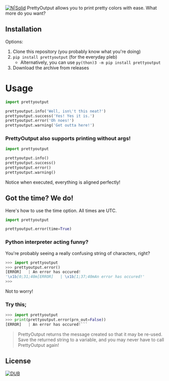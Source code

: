 [![N|Solid](https://www.python.org/static/community_logos/python-powered-w-100x40.png)](https://www.python.org/)
PrettyOutput allows you to print pretty colors with ease. What more do you want?

## Installation
Options:
1. Clone this repository (you probably know what you're doing)
2. `pip install prettyoutput` (for the everyday pleb)
   * Alternatively, you can use `py(thon)3 -m pip install prettyoutput`
3. Download the archive from releases

# Usage
```py
import prettyoutput

prettyoutput.info('Well, isn\'t this neat?')
prettyoutput.success('Yes! Yes it is.')
prettyoutput.error('Oh noes!')
prettyoutput.warning('Get outta here!')
```

### PrettyOutput also supports printing without args!
```py
import prettyoutput

prettyoutput.info()
prettyoutput.success()
prettyoutput.error()
prettyoutput.warning()
```
Notice when executed, everything is aligned perfectly!

## Got the time? We do!
Here's how to use the time option. All times are UTC.
```py
import prettyoutput

prettyoutput.error(time=True)
```


### Python interpreter acting funny?
You're probably seeing a really confusing string of characters, right?
```py
>>> import prettyoutput
>>> prettyoutput.error()
[ERROR]   | An error has occured!
'\x1b[0;31;40m[ERROR]   | \x1b[1;37;40mAn error has occured!'
>>>
```
Not to worry!
### Try this;
```py
>>> import prettyoutput
>>> print(prettyoutput.error(prn_out=False))
[ERROR]   | An error has occured!```
```
> PrettyOutput returns the message created so that it may be re-used.
> Save the returned string to a variable, and you may never have to call
> PrettyOutput again!

License
----

[![DUB](https://img.shields.io/dub/l/vibe-d.svg)](https://github.com/Aareon/Tipsy/blob/master/LICENSE)
